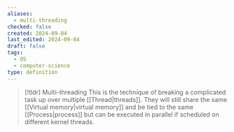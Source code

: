 ```yaml
---
aliases:
  - multi-threading
checked: false
created: 2024-09-04
last_edited: 2024-09-04
draft: false
tags:
  - OS
  - computer-science
type: definition
---
```

>[!tldr] Multi-threading
> This is the technique of breaking a complicated task up over multiple [[Thread|threads]]. They will still share the same [[Virtual memory|virtual memory]] and be tied to the same [[Process|process]] but can be executed in parallel if scheduled on different kernel threads.

